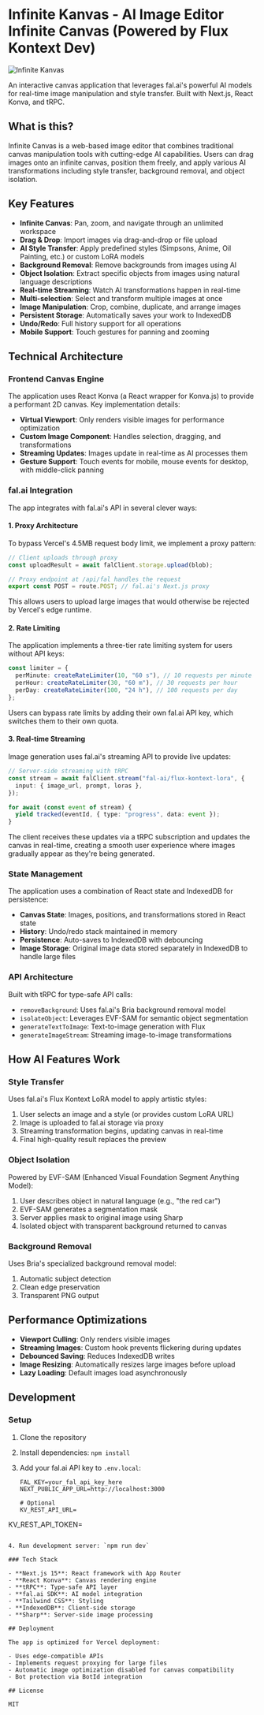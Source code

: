 # Infinite Kanvas - AI Image Editor Infinite Canvas (Powered by Flux Kontext Dev)

![Infinite Kanvas](./public/og-img-compressed.png)

An interactive canvas application that leverages fal.ai's powerful AI models for real-time image manipulation and style transfer. Built with Next.js, React Konva, and tRPC.

## What is this?

Infinite Canvas is a web-based image editor that combines traditional canvas manipulation tools with cutting-edge AI capabilities. Users can drag images onto an infinite canvas, position them freely, and apply various AI transformations including style transfer, background removal, and object isolation.

## Key Features

- **Infinite Canvas**: Pan, zoom, and navigate through an unlimited workspace
- **Drag & Drop**: Import images via drag-and-drop or file upload
- **AI Style Transfer**: Apply predefined styles (Simpsons, Anime, Oil Painting, etc.) or custom LoRA models
- **Background Removal**: Remove backgrounds from images using AI
- **Object Isolation**: Extract specific objects from images using natural language descriptions
- **Real-time Streaming**: Watch AI transformations happen in real-time
- **Multi-selection**: Select and transform multiple images at once
- **Image Manipulation**: Crop, combine, duplicate, and arrange images
- **Persistent Storage**: Automatically saves your work to IndexedDB
- **Undo/Redo**: Full history support for all operations
- **Mobile Support**: Touch gestures for panning and zooming

## Technical Architecture

### Frontend Canvas Engine

The application uses React Konva (a React wrapper for Konva.js) to provide a performant 2D canvas. Key implementation details:

- **Virtual Viewport**: Only renders visible images for performance optimization
- **Custom Image Component**: Handles selection, dragging, and transformations
- **Streaming Updates**: Images update in real-time as AI processes them
- **Gesture Support**: Touch events for mobile, mouse events for desktop, with middle-click panning

### fal.ai Integration

The app integrates with fal.ai's API in several clever ways:

#### 1. Proxy Architecture

To bypass Vercel's 4.5MB request body limit, we implement a proxy pattern:

```typescript
// Client uploads through proxy
const uploadResult = await falClient.storage.upload(blob);

// Proxy endpoint at /api/fal handles the request
export const POST = route.POST; // fal.ai's Next.js proxy
```

This allows users to upload large images that would otherwise be rejected by Vercel's edge runtime.

#### 2. Rate Limiting

The application implements a three-tier rate limiting system for users without API keys:

```typescript
const limiter = {
  perMinute: createRateLimiter(10, "60 s"), // 10 requests per minute
  perHour: createRateLimiter(30, "60 m"), // 30 requests per hour
  perDay: createRateLimiter(100, "24 h"), // 100 requests per day
};
```

Users can bypass rate limits by adding their own fal.ai API key, which switches them to their own quota.

#### 3. Real-time Streaming

Image generation uses fal.ai's streaming API to provide live updates:

```typescript
// Server-side streaming with tRPC
const stream = await falClient.stream("fal-ai/flux-kontext-lora", {
  input: { image_url, prompt, loras },
});

for await (const event of stream) {
  yield tracked(eventId, { type: "progress", data: event });
}
```

The client receives these updates via a tRPC subscription and updates the canvas in real-time, creating a smooth user experience where images gradually appear as they're being generated.

### State Management

The application uses a combination of React state and IndexedDB for persistence:

- **Canvas State**: Images, positions, and transformations stored in React state
- **History**: Undo/redo stack maintained in memory
- **Persistence**: Auto-saves to IndexedDB with debouncing
- **Image Storage**: Original image data stored separately in IndexedDB to handle large files

### API Architecture

Built with tRPC for type-safe API calls:

- `removeBackground`: Uses fal.ai's Bria background removal model
- `isolateObject`: Leverages EVF-SAM for semantic object segmentation
- `generateTextToImage`: Text-to-image generation with Flux
- `generateImageStream`: Streaming image-to-image transformations

## How AI Features Work

### Style Transfer

Uses fal.ai's Flux Kontext LoRA model to apply artistic styles:

1. User selects an image and a style (or provides custom LoRA URL)
2. Image is uploaded to fal.ai storage via proxy
3. Streaming transformation begins, updating canvas in real-time
4. Final high-quality result replaces the preview

### Object Isolation

Powered by EVF-SAM (Enhanced Visual Foundation Segment Anything Model):

1. User describes object in natural language (e.g., "the red car")
2. EVF-SAM generates a segmentation mask
3. Server applies mask to original image using Sharp
4. Isolated object with transparent background returned to canvas

### Background Removal

Uses Bria's specialized background removal model:

1. Automatic subject detection
2. Clean edge preservation
3. Transparent PNG output

## Performance Optimizations

- **Viewport Culling**: Only renders visible images
- **Streaming Images**: Custom hook prevents flickering during updates
- **Debounced Saving**: Reduces IndexedDB writes
- **Image Resizing**: Automatically resizes large images before upload
- **Lazy Loading**: Default images load asynchronously

## Development

### Setup

1. Clone the repository
2. Install dependencies: `npm install`
3. Add your fal.ai API key to `.env.local`:

   ```
   FAL_KEY=your_fal_api_key_here
   NEXT_PUBLIC_APP_URL=http://localhost:3000

   # Optional
   KV_REST_API_URL=
   ```

KV_REST_API_TOKEN=

```

4. Run development server: `npm run dev`

### Tech Stack

- **Next.js 15**: React framework with App Router
- **React Konva**: Canvas rendering engine
- **tRPC**: Type-safe API layer
- **fal.ai SDK**: AI model integration
- **Tailwind CSS**: Styling
- **IndexedDB**: Client-side storage
- **Sharp**: Server-side image processing

## Deployment

The app is optimized for Vercel deployment:

- Uses edge-compatible APIs
- Implements request proxying for large files
- Automatic image optimization disabled for canvas compatibility
- Bot protection via BotId integration

## License

MIT
```
